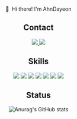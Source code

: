<div align="center">

<br>👋&nbsp; Hi there! I'm AhnDayeon</br>


## Contact
<a href="https://yeonnan.hashnode.dev/">
<img src="https://img.shields.io/badge/Dayeon's BLOG-2962FF?style=flat-square&logo=hashnode&logoColor=white"/>
</a>
<a href="mailto:dyah6650@gmail.com">
<img src="https://img.shields.io/badge/dyah6650@gmail.com-EA4335?style=flat-square&logo=gmail&logoColor=white"/>
</a>


## Skills
<img src="https://img.shields.io/badge/PYTHON-3776AB?style=flat-square&logo=python&logoColor=white"/>
<img src="https://img.shields.io/badge/DJANGO-092E20?style=flat-square&logo=django&logoColor=whit"/>
<img src="https://img.shields.io/badge/REDIS-2962FF?style=flat-square&logo=redis&logoColor=whit"/>
<img src="https://img.shields.io/badge/CELERY-37814A?style=flat-square&logo=celery&logoColor=whit"/>
<img src="https://img.shields.io/badge/DOCKER-2496ED?style=flat-square&logo=docker&logoColor=white"/>
<img src="https://img.shields.io/badge/AWS EC2-FF9900?style=flat-square&logo=amazonec2&logoColor=white"/>
<img src="https://img.shields.io/badge/AWS S3-569A31?style=flat-square&logo=amazons3&logoColor=white"/>


## Status
![Anurag's GitHub stats](https://github-readme-stats.vercel.app/api?username=yeonnan&show_icons=true&theme=dracula)



</div>
